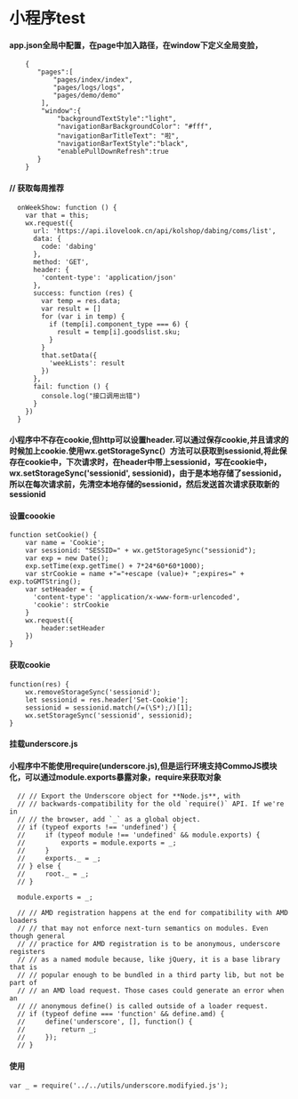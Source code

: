 # 小程序test
#### app.json全局中配置，在page中加入路径，在window下定义全局变脸，
```
    {
       "pages":[
           "pages/index/index",
           "pages/logs/logs",
           "pages/demo/demo"
        ],
        "window":{
            "backgroundTextStyle":"light",
            "navigationBarBackgroundColor": "#fff",
            "navigationBarTitleText": "啦",
            "navigationBarTextStyle":"black",
            "enablePullDownRefresh":true
       }
    }
```
####    // 获取每周推荐
```
  onWeekShow: function () {
    var that = this;
    wx.request({
      url: 'https://api.ilovelook.cn/api/kolshop/dabing/coms/list',
      data: {
        code: 'dabing'
      },
      method: 'GET',      
      header: {
        'content-type': 'application/json' 
      },
      success: function (res) {
        var temp = res.data;
        var result = []
        for (var i in temp) {
          if (temp[i].component_type === 6) {
            result = temp[i].goodslist.sku;
          }
        }
        that.setData({
          'weekLists': result
        })
      },
      fail: function () {
        console.log("接口调用出错")
      }
    })
  }
```
#### 小程序中不存在cookie,但http可以设置header.可以通过保存cookie,并且请求的时候加上cookie.使用wx.getStorageSync(）方法可以获取到sessionid,将此保存在cookie中，下次请求时，在header中带上sessionid，写在cookie中，wx.setStorageSync('sessionid', sessionid)，由于是本地存储了sessionid，所以在每次请求前，先清空本地存储的sessionid，然后发送首次请求获取新的sessionid
#### 设置coookie
```
function setCookie() {
    var name = 'Cookie';
    var sessionid: "SESSID=" + wx.getStorageSync("sessionid");
    var exp = new Date();
    exp.setTime(exp.getTime() + 7*24*60*60*1000);
    var strCookie = name +"="+escape (value)+ ";expires=" + exp.toGMTString();
    var setHeader = {
      'content-type': 'application/x-www-form-urlencoded',
      'cookie': strCookie
    }
    wx.request({
        header:setHeader
    })
}
```
#### 获取cookie
```
function(res) {
    wx.removeStorageSync('sessionid');
    let sessionid = res.header['Set-Cookie'];
    sessionid = sessionid.match(/=(\S*);/)[1];
    wx.setStorageSync('sessionid', sessionid);
}
```
#### 挂载underscore.js
#### 小程序中不能使用require(underscore.js),但是运行环境支持CommoJS模块化，可以通过module.exports暴露对象，require来获取对象
```
  // // Export the Underscore object for **Node.js**, with
  // // backwards-compatibility for the old `require()` API. If we're in
  // // the browser, add `_` as a global object.
  // if (typeof exports !== 'undefined') {
  //     if (typeof module !== 'undefined' && module.exports) {
  //         exports = module.exports = _;
  //     }
  //     exports._ = _;
  // } else {
  //     root._ = _;
  // }

  module.exports = _;
```
```
  // // AMD registration happens at the end for compatibility with AMD loaders
  // // that may not enforce next-turn semantics on modules. Even though general
  // // practice for AMD registration is to be anonymous, underscore registers
  // // as a named module because, like jQuery, it is a base library that is
  // // popular enough to be bundled in a third party lib, but not be part of
  // // an AMD load request. Those cases could generate an error when an
  // // anonymous define() is called outside of a loader request.
  // if (typeof define === 'function' && define.amd) {
  //     define('underscore', [], function() {
  //         return _;
  //     });
  // }
``` 
#### 使用
```
var _ = require('../../utils/underscore.modifyied.js');
```
